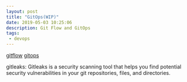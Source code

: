 ```yaml
---
layout: post
title: "GitOps(WIP)"
date: 2019-05-03 10:25:06
description: Git Flow and GitOps
tags:
 - devops
---
```


[gitflow](https://codeburst.io/trunk-based-development-vs-git-flow-a0212a6cae64)
[gitops](https://www.weave.works/blog/what-is-gitops-really)

gitleaks: Gitleaks is a security scanning tool that helps you find potential security vulnerabilities in your git repositories, files, and directories. 


